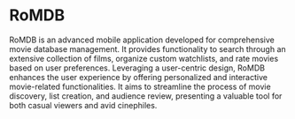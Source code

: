 # RoMDB
RoMDB is an advanced mobile application developed for comprehensive movie database management. It provides functionality to search through an extensive collection of films, organize custom watchlists, and rate movies based on user preferences. Leveraging a user-centric design, RoMDB enhances the user experience by offering personalized and interactive movie-related functionalities. It aims to streamline the process of movie discovery, list creation, and audience review, presenting a valuable tool for both casual viewers and avid cinephiles. 
